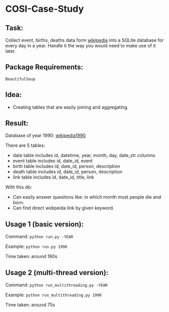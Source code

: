 # COSI-Case-Study

## Task: 
Collect event, births, deaths data form [wikipedia](https://en.wikipedia.org/wiki/September_10) into a SQLite database for every day in a year. Handle it the way you would need to make use of it later.

## Package Requirements: 
```BeautifulSoup```

## Idea:
 * Creating tables that are easily joining and aggregating.

## Result:
Database of year 1990: [wikipedia1990](https://github.com/hsiehkl/COSI-Case-Study/blob/master/wikipedia1990.db)

There are 5 tables:
* date table includes id, datetime, year, month, day, date_str columns
* event table includes id, date_id, event
* birth table includes id, date_id, person, description
* death table includes id, date_id, person, description
* link table includes id, date_id, title, link

With this db:
* Can easily answer quesitons like: in which month most people die and born.
* Can find direct widipeida link by given keyword.

## Usage 1 (basic version):
Command: ```python run.py -YEAR```

Example: ```python run.py 1990```

Time taken: around 190s

## Usage 2 (multi-thread version):
Command: ```python run_multithreading.py -YEAR```

Example: ```python run_multithreading.py 1990```

Time taken: around 75s
